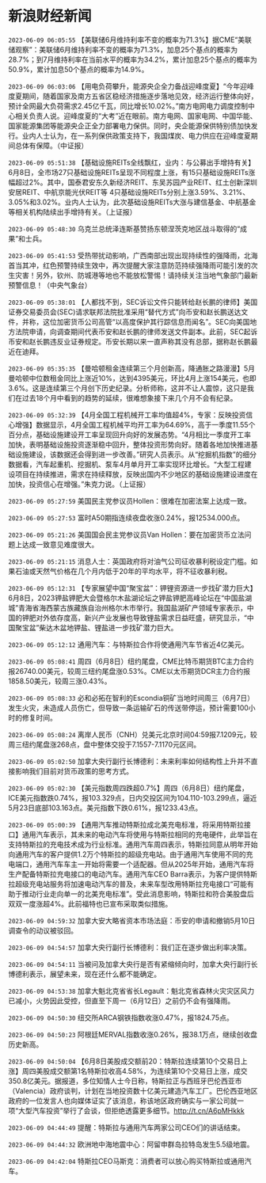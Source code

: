 # 新浪财经新闻
`2023-06-09 06:05:55` 【美联储6月维持利率不变的概率为71.3%】据CME“美联储观察”：美联储6月维持利率不变的概率为71.3%，加息25个基点的概率为28.7%；到7月维持利率在当前水平的概率为34.2%，累计加息25个基点的概率为50.9%，累计加息50个基点的概率为14.9%。

`2023-06-09 06:03:06` 【用电负荷攀升，能源央企全力备战迎峰度夏】“今年迎峰度夏期间，随着国家及南方五省区稳经济措施逐步落地见效，经济运行整体向好，预计全网最大负荷需求2.45亿千瓦，同比增长10.02%。”南方电网电力调度控制中心相关负责人说。迎峰度夏的“大考”近在眼前。南方电网、国家电网、中国华能、国家能源集团等能源央企正全力部署电力保供。同时，央企能源保供特别债加快发行。业内人士认为，在一系列保供政策支持下，我国煤炭、电力供应在迎峰度夏期间总体有保障。（中证报）

`2023-06-09 05:51:38` 【基础设施REITs全线飘红，业内：与公募出手增持有关】6月8日，全市场27只基础设施REITs呈现不同程度上涨，有15只基础设施REITs涨幅超过2%。其中，国泰君安东久新经济REIT、东吴苏园产业REIT、红土创新深圳安居REIT、中航京能光伏REIT等 4只基础设施REITs分别上涨3.59%、3.21%、3.05%和3.02%。业内人士认为，此次基础设施REITs大涨与建信基金、中航基金等相关机构陆续出手增持有关。（上证报）

`2023-06-09 05:48:30` 乌克兰总统泽连斯基赞扬东顿涅茨克地区战斗取得的“成果”和士兵。

`2023-06-09 05:41:53` 受热带扰动影响，广西南部出现出现持续性的强降雨，北海首当其冲，红色预警持续生效中，再次提醒大家注意防范持续强降雨可能引发的次生灾害！另外，钦州、防城港等地也不能放松警惕！请持续关注当地气象部门最新预警信息！（中央气象台）

`2023-06-09 05:38:01` 【人都找不到，SEC诉讼文件只能转给赵长鹏的律师】美国证券交易委员会(SEC)请求联邦法院批准采用“替代方式”向币安和赵长鹏送达文件，并称，这位加密货币公司高管“以高度保护其行踪信息而闻名”。SEC向美国地方法院申请，向调查期间代表币安和赵长鹏的律师发送文件副本。此前，SEC起诉币安和赵长鹏违反业证券规定。币安长期以来一直声称其没有总部，据称赵长鹏最近在迪拜。

`2023-06-09 05:35:35` 【曼哈顿租金连续第三个月创新高，降通胀之路漫漫】5月曼哈顿中位数租金同比上涨近10%，达到4395美元，环比4月上涨154美元，也即3.6%。这是连续第三个月创下历史纪录。分析师称，这并不让人震惊，这只是我们在过去18个月中看到的趋势的延续，很难想象接下来几个月不会有纪录。

`2023-06-09 05:32:39` 【4月全国工程机械开工率均值超4%，专家：反映投资信心增强】数据显示，4月全国工程机械平均开工率为64.69%，高于一季度11.55个百分点，基础设施建设开工率呈现回升向好的发展态势。“4月相比一季度开工率加快，表明基础设施投资逐渐稳中回升，整体投资形势向好。随着各地加快推进基础设施建设，该数据还会得到进一步改善。”研究人员表示。从“挖掘机指数”的细分数据看，汽车起重机、挖掘机、泵车4月单月开工率实现环比增长。“大型工程建设项目在持续推进，需求在持续释放，反映出国内不少地区的基础设施建设进度在加快，投资信心在增强。”朱克力说。（上证报）

`2023-06-09 05:27:59` 美国民主党参议员Hollen：很难在加密法案上达成一致。

`2023-06-09 05:27:53` 富时A50期指连续夜盘收涨0.24%，报12534.000点。

`2023-06-09 05:21:26` 美国国会民主党参议员Van Hollen：要在加密货币立法问题上达成一致意见难度很大。

`2023-06-09 05:21:15` 消息人士：英国政府将对油气公司征收暴利税设定门槛。如果石油或天然气价格在几个月内低于20年的平均水平，将不征收暴利税。

`2023-06-09 05:12:31` 【专家展望中国“聚宝盆”：钾锂资源进一步找矿潜力巨大】6月8日，2023钾盐钾肥大会暨格尔木盐湖论坛之钾盐钾肥高峰论坛在“中国盐湖城”青海省海西蒙古族藏族自治州格尔木市举行。我国盐湖矿产领域专家表示，中国的钾肥对外依存度高，新兴产业发展也导致锂盐需求日益旺盛，研究显示，“中国聚宝盆”柴达木盆地钾盐、锂盐进一步找矿潜力巨大。

`2023-06-09 05:12:12` 通用汽车：与特斯拉合作将使通用汽车节省近4亿美元。

`2023-06-09 05:08:41` 周四（6月8日）纽约尾盘，CME比特币期货BTC主力合约报26740.00美元，较周三纽约尾盘涨0.53%。CME以太币期货DCR主力合约报1858.50美元，较周三涨0.43%。

`2023-06-09 05:08:33` 必和必拓在智利的Escondia铜矿当地时间周三（6月7日）发生火灾，未造成人员伤亡，但导致一条运输矿石的传送带停运，预计需要100小时的修复时间。

`2023-06-09 05:08:24` 离岸人民币（CNH）兑美元北京时间04:59报7.1209元，较周三纽约尾盘涨268点，盘中整体交投于7.1557-7.1170元区间。

`2023-06-09 05:02:50` 加拿大央行副行长博德利：未来利率如何结构性上升并不直接影响我们目前对货币政策的思考方式。

`2023-06-09 05:02:30` 【美元指数周四跌超0.7%】周四（6月8日）纽约尾盘，ICE美元指数跌0.74%，报103.329点，日内交投区间为104.110-103.299点，逼近5月23日底部103.163点。美元指数下跌0.61%，报1233.43点。

`2023-06-09 05:00:39` 【通用汽车推动特斯拉成北美充电标准，将采用特斯拉接口】通用汽车表示，其未来的电动汽车将使用与特斯拉相同的充电硬件，此举旨在支持特斯拉的充电技术成为行业标准。通用汽车周四表示，特斯拉同意从明年开始向通用汽车的客户提供1.2万个特斯拉的超级充电站。由于通用汽车使用不同的充电端口，通用汽车车主一开始将需要一个适配器。但从2025年开始，通用汽车将生产配备特斯拉充电接口的电动汽车。通用汽车CEO Barra表示，为客户提供特斯拉超级充电站服务将加速电动汽车的普及，未来车型改用特斯拉充电接口“可能有助于推动行业走向单一的北美充电标准”。受此消息影响，特斯拉和符合美股盘后双双一度涨超4%。此前福特也已宣布采取类似措施。

`2023-06-09 04:59:32` 加拿大安大略省资本市场法庭：币安的申请和撤销5月10日调查令的动议被驳回。

`2023-06-09 04:54:57` 加拿大央行副行长博德利：我们正在逐步做出利率决策。

`2023-06-09 04:54:11` 当被问及加拿大央行是否有紧缩倾向时，加拿大央行副行长博德利表示，展望未来，现在还什么都不能确定。

`2023-06-09 04:53:38` 加拿大魁北克省省长Legault：魁北克省森林火灾灾区风力已减小，火势因此受控，但直至下周一（6月12日）之前仍不会有强降雨。

`2023-06-09 04:50:30` 纽交所ARCA钢铁指数收涨0.47%，报1824.75点。

`2023-06-09 04:50:23` 阿根廷MERVAL指数收涨0.26%，报38.1万点，继续创收盘历史新高。

`2023-06-09 04:50:04` 【6月8日美股成交额前20：特斯拉连续第10个交易日上涨】周四美股成交额第1名特斯拉收高4.58%，为连续第10个交易日上涨，成交350.8亿美元。据报道，多位知情人士今日称，特斯拉正与西班牙巴伦西亚市（Valencia）政府谈判，计划在当地投资数十亿美元建造汽车工厂。巴伦西亚地区政府的一位发言人也向媒体证实了该消息，称该地区政府确实与一家公司就一项“大型汽车投资”举行了会谈，但拒绝透露更多细节。http://t.cn/A6pMHkkk

`2023-06-09 04:44:49` 提醒：特斯拉与通用汽车两家公司CEO们的讲话结束。

`2023-06-09 04:44:32` 欧洲地中海地震中心：阿留申群岛拉特岛发生5.5级地震。

`2023-06-09 04:42:04` 特斯拉CEO马斯克：消费者可以放心购买特斯拉或通用汽车。

